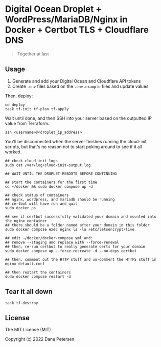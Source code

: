 # Digital Ocean Droplet + WordPress/MariaDB/Nginx in Docker + Certbot TLS + Cloudflare DNS 

> Together at last

## Usage

1. Generate and add your Digital Ocean and Cloudflare API tokens
1. Create `.env` files based on the `.env.example` files and update values

Then, deploy:

```shell
cd deploy
task tf-init tf-plan tf-apply
```

Wait until done, and then SSH into your server based on the outputted IP value from Terraform.

```shell
ssh <username>@<droplet_ip_address>
```

You'll be disconnected when the server finishes running the cloud-init scripts, but that's no reason not to start poking around to see if it all worked.

```shell
## check cloud-init logs
sudo cat /var/log/cloud-init-output.log

## WAIT UNTIL THE DROPLET REBOOTS BEFORE CONTINUING

## start the containers for the first time
cd ~/docker && sudo docker compose up -d

## check status of containers
## nginx, wordpress, and mariadb should be running
## certbot will have run and quit
sudo docker ps

## see if certbot successfully validated your domain and mounted into the nginx container
## there should be a folder named after your domain in this folder
sudo docker compose exec nginx ls -la /etc/letsencrypt/live

## edit ~/docker/docker-compose.yml and:
## remove --staging and replace with --force-renewal
## then, re-run certbot to really generate certs for your domain
sudo docker compose up --force-recreate -d --no-deps certbot

## then, comment out the HTTP stuff and un-comment the HTTPS stuff in nginx default.conf

## then restart the containers
sudo docker compose restart -d
```

## Tear it all down

```shell
task tf-destroy
```

## License

The MIT License (MIT)

Copyright (c) 2022 Dane Petersen
